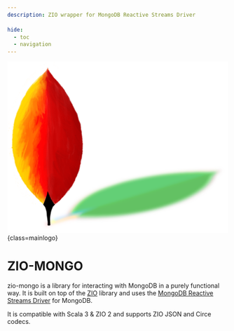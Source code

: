 ```yaml
---
description: ZIO wrapper for MongoDB Reactive Streams Driver

hide:
  - toc
  - navigation
---
```


![Logo](imgs/logo-medium.png){class=mainlogo}

# ZIO-MONGO

zio-mongo is a library for interacting with MongoDB in a purely functional way. It is built on top of the [ZIO](https://zio.dev) library and uses the [MongoDB Reactive Streams Driver](http://mongodb.github.io/mongo-java-driver/) for MongoDB.

It is compatible with Scala 3 &  ZIO 2 and supports ZIO JSON and Circe codecs.

